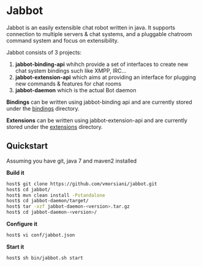 # Jabbot

Jabbot is an easily extensible chat robot written in java.
It supports connection to multiple servers & chat systems, and a pluggable chatroom command system and focus on extensibility. 

Jabbot consists of 3 projects:

1. **jabbot-binding-api** whihch provide a set of interfaces to create new chat system bindings such like XMPP, IRC...
2. **jabbot-extension-api** which aims at providing an interface for plugging new commands & features for chat rooms
3. **jabbot-daemon** which is the actual Bot daemon

**Bindings** can be written using jabbot-binding api and are currently stored under the
[bindings](https://github.com/vmorsiani/jabbot/tree/master/bindings) directory.

**Extensions** can be written using jabbot-extension-api and are currently stored under the [extensions](https://github.com/vmorsiani/jabbot/tree/master/extensions) directory.

## Quickstart
Assuming you have git, java 7 and maven2 installed

**Build it**
```bash
host$ git clone https://github.com/vmorsiani/jabbot.git
host$ cd jabbot/
host$ mvn clean install -Pstandalone
host$ cd jabbot-daemon/target/
host$ tar -xzf jabbot-daemon-<version>.tar.gz
host$ cd jabbot-daemon-<version>/
```
**Configure it**
```bash
host$ vi conf/jabbot.json
```
**Start it**
```bash
host$ sh bin/jabbot.sh start
```
